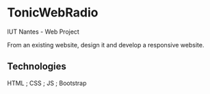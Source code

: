 # TonicWebRadio

IUT Nantes - Web Project

From an existing website, design it and develop a responsive website.

## Technologies 
HTML ; CSS ; JS ; Bootstrap
